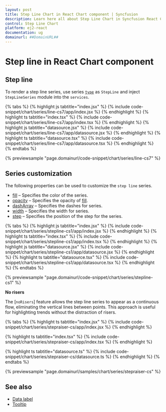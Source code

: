 ```yaml
---
layout: post
title: Step Line Chart in React Chart component | Syncfusion
description: Learn here all about Step Line Chart in Syncfusion React Chart component of Syncfusion Essential JS 2 and more.
control: Step Line Chart 
platform: ej2-react
documentation: ug
domainurl: ##DomainURL##
---
```

# Step line in React Chart component

## Step line

To render a step line series, use series [`type`](https://ej2.syncfusion.com/react/documentation/api/chart/series/#type) as `StepLine` and inject `StepLineSeries` module into the `services`.

{% tabs %}
{% highlight js tabtitle="index.jsx" %}
{% include code-snippet/chart/series/line-cs7/app/index.jsx %}
{% endhighlight %}
{% highlight ts tabtitle="index.tsx" %}
{% include code-snippet/chart/series/line-cs7/app/index.tsx %}
{% endhighlight %}
{% highlight js tabtitle="datasource.jsx" %}
{% include code-snippet/chart/series/line-cs7/app/datasource.jsx %}
{% endhighlight %}
{% highlight ts tabtitle="datasource.tsx" %}
{% include code-snippet/chart/series/line-cs7/app/datasource.tsx %}
{% endhighlight %}
{% endtabs %}

{% previewsample "page.domainurl/code-snippet/chart/series/line-cs7" %}

## Series customization

The following properties can be used to customize the `step line` series.

* [fill](https://ej2.syncfusion.com/react/documentation/api/chart/seriesModel/#fill-string) – Specifies the color of the series.
* [opacity](https://ej2.syncfusion.com/react/documentation/api/chart/seriesModel/#opacity) – Specifies the opacity of [fill](https://ej2.syncfusion.com/react/documentation/api/chart/seriesModel/#fill-string).
* [dashArray](https://ej2.syncfusion.com/react/documentation/api/chart/seriesModel/#dasharray) – Specifies the dashes for series.
* [width](https://ej2.syncfusion.com/react/documentation/api/chart/seriesModel/#width) – Specifies the width for series.
* [step](https://ej2.syncfusion.com/react/documentation/api/chart/seriesModel/#step) – Specifies the position of the step for the series.

{% tabs %}
{% highlight js tabtitle="index.jsx" %}
{% include code-snippet/chart/series/stepline-cs1/app/index.jsx %}
{% endhighlight %}
{% highlight ts tabtitle="index.tsx" %}
{% include code-snippet/chart/series/stepline-cs1/app/index.tsx %}
{% endhighlight %}
{% highlight js tabtitle="datasource.jsx" %}
{% include code-snippet/chart/series/stepline-cs1/app/datasource.jsx %}
{% endhighlight %}
{% highlight ts tabtitle="datasource.tsx" %}
{% include code-snippet/chart/series/stepline-cs1/app/datasource.tsx %}
{% endhighlight %}
{% endtabs %}

{% previewsample "page.domainurl/code-snippet/chart/series/stepline-cs1" %}

**No risers**

The [`noRisers`] feature allows the step line series to appear as a continuous flow, eliminating the vertical lines between points. This approach is useful for highlighting trends without the distraction of risers.

{% tabs %}
{% highlight ts tabtitle="index.jsx" %}
{% include code-snippet/chart/series/stepraiser-cs/app/index.jsx %}
{% endhighlight %}

{% highlight ts tabtitle="index.tsx" %}
{% include code-snippet/chart/series/stepraiser-cs/app/index.tsx %}
{% endhighlight %}

{% highlight ts tabtitle="datasource.ts" %}
{% include code-snippet/chart/series/stepraiser-cs/datasource.ts %}
{% endhighlight %}
{% endtabs %}

{% previewsample "page.domainurl/samples/chart/series/stepraiser-cs" %}

## See also

* [Data label](./data-labels/)
* [Tooltip](./tool-tip/)
